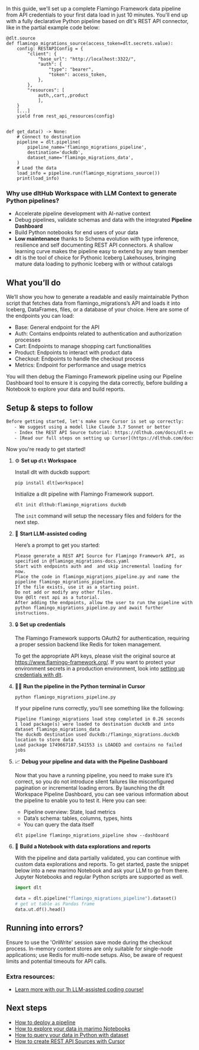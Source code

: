 In this guide, we'll set up a complete Flamingo Framework data pipeline from API credentials to your first data load in just 10 minutes. You'll end up with a fully declarative Python pipeline based on dlt's REST API connector, like in the partial example code below:

```python-outcome
@dlt.source
def flamingo_migrations_source(access_token=dlt.secrets.value):
    config: RESTAPIConfig = {
        "client": {
            "base_url": "http://localhost:3322/",
            "auth": {
                "type": "bearer",
                "token": access_token,
            },
        },
        "resources": [
            auth,,cart,,product
            ],
    }
    [...]
    yield from rest_api_resources(config)


def get_data() -> None:
    # Connect to destination
    pipeline = dlt.pipeline(
        pipeline_name='flamingo_migrations_pipeline',
        destination='duckdb',
        dataset_name='flamingo_migrations_data', 
    )
    # Load the data
    load_info = pipeline.run(flamingo_migrations_source())
    print(load_info) 
```

### Why use dltHub Workspace with LLM Context to generate Python pipelines?

- Accelerate pipeline development with AI-native context
- Debug pipelines, validate schemas and data with the integrated **Pipeline Dashboard**
- Build Python notebooks for end users of your data
- **Low maintenance** thanks to Schema evolution with type inference, resilience and self documenting REST API connectors. A shallow learning curve makes the pipeline easy to extend by any team member
- dlt is the tool of choice for Pythonic Iceberg Lakehouses, bringing mature data loading to pythonic Iceberg with or without catalogs

## What you’ll do

We’ll show you how to generate a readable and easily maintainable Python script that fetches data from flamingo_migrations’s API and loads it into Iceberg, DataFrames, files, or a database of your choice. Here are some of the endpoints you can load:

- Base: General endpoint for the API
- Auth: Contains endpoints related to authentication and authorization processes
- Cart: Endpoints to manage shopping cart functionalities
- Product: Endpoints to interact with product data
- Checkout: Endpoints to handle the checkout process
- Metrics: Endpoint for performance and usage metrics

You will then debug the Flamingo Framework pipeline using our Pipeline Dashboard tool to ensure it is copying the data correctly, before building a Notebook to explore your data and build reports.

## Setup & steps to follow

```default
Before getting started, let's make sure Cursor is set up correctly:
   - We suggest using a model like Claude 3.7 Sonnet or better
   - Index the REST API Source tutorial: https://dlthub.com/docs/dlt-ecosystem/verified-sources/rest_api/ and add it to context as **@dlt rest api**
   - [Read our full steps on setting up Cursor](https://dlthub.com/docs/dlt-ecosystem/llm-tooling/cursor-restapi#23-configuring-cursor-with-documentation)
```

Now you're ready to get started!

1. ⚙️ **Set up `dlt` Workspace**
    
    Install dlt with duckdb support:
    ```shell
    pip install dlt[workspace]
    ```

    Initialize a dlt pipeline with Flamingo Framework support.
    ```shell
    dlt init dlthub:flamingo_migrations duckdb
    ```

    The `init` command will setup the necessary files and folders for the next step.
    
2. 🤠 **Start LLM-assisted coding**
    
    Here’s a prompt to get you started:
    
    ```prompt
    Please generate a REST API Source for Flamingo Framework API, as specified in @flamingo_migrations-docs.yaml 
    Start with endpoints auth and  and skip incremental loading for now. 
    Place the code in flamingo_migrations_pipeline.py and name the pipeline flamingo_migrations_pipeline. 
    If the file exists, use it as a starting point. 
    Do not add or modify any other files. 
    Use @dlt rest api as a tutorial. 
    After adding the endpoints, allow the user to run the pipeline with python flamingo_migrations_pipeline.py and await further instructions.
    ```

    
3. 🔒 **Set up credentials** 
    
    The Flamingo Framework supports OAuth2 for authentication, requiring a proper session backend like Redis for token management.
    
    To get the appropriate API keys, please visit the original source at https://www.flamingo-framework.org/.
    If you want to protect your environment secrets in a production environment, look into [setting up credentials with dlt](https://dlthub.com/docs/walkthroughs/add_credentials).
    
4. 🏃‍♀️ **Run the pipeline in the Python terminal in Cursor**
    
    ```shell
    python flamingo_migrations_pipeline.py
    ```
    
    If your pipeline runs correctly, you’ll see something like the following:
    
    ```shell
    Pipeline flamingo_migrations load step completed in 0.26 seconds
    1 load package(s) were loaded to destination duckdb and into dataset flamingo_migrations_data
    The duckdb destination used duckdb:/flamingo_migrations.duckdb location to store data
    Load package 1749667187.541553 is LOADED and contains no failed jobs
    ```
    
5. 📈 **Debug your pipeline and data with the Pipeline Dashboard**

    Now that you have a running pipeline, you need to make sure it’s correct, so you do not introduce silent failures like misconfigured pagination or incremental loading errors. By launching the dlt Workspace Pipeline Dashboard, you can see various information about the pipeline to enable you to test it. Here you can see:
    - Pipeline overview: State, load metrics
    - Data’s schema: tables, columns, types, hints
    - You can query the data itself
    
    ```shell
    dlt pipeline flamingo_migrations_pipeline show --dashboard
    ```
    
6. 🐍 **Build a Notebook with data explorations and reports**

    With the pipeline and data partially validated, you can continue with custom data explorations and reports. To get started, paste the snippet below into a new marimo Notebook and ask your LLM to go from there. Jupyter Notebooks and regular Python scripts are supported as well.

    
    ```python
    import dlt

   data = dlt.pipeline("flamingo_migrations_pipeline").dataset()
   # get ut table as Pandas frame
   data.ut.df().head()
    ```

## Running into errors?

Ensure to use the 'OnWrite' session save mode during the checkout process. In-memory context stores are only suitable for single-node applications; use Redis for multi-node setups. Also, be aware of request limits and potential timeouts for API calls.

### Extra resources:

- [Learn more with our 1h LLM-assisted coding course!](https://www.youtube.com/watch?v=GGid70rnJuM)

## Next steps

- [How to deploy a pipeline](https://dlthub.com/docs/walkthroughs/deploy-a-pipeline)
- [How to explore your data in marimo Notebooks](https://dlthub.com/docs/general-usage/dataset-access/marimo)
- [How to query your data in Python with dataset](https://dlthub.com/docs/general-usage/dataset-access/dataset)
- [How to create REST API Sources with Cursor](https://dlthub.com/docs/dlt-ecosystem/llm-tooling/cursor-restapi)